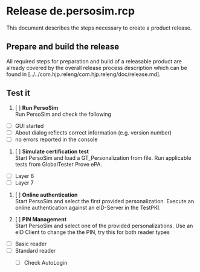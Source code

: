 Release de.persosim.rcp
=======================
This document describes the steps necessary to create a product release.

Prepare and build the release
-----------------------------
All required steps for preparation and build of a releasable product are already covered by the overall release process description which can be found in [../../com.hjp.releng/com.hjp.releng/doc/release.md].

Test it
-------
1. [ ] __Run PersoSim__  
Run PersoSim and check the following
 - [ ] GUI started
 - [ ] About dialog reflects correct information (e.g. version number)
 - [ ] no errors reported in the console

1. [ ] __Simulate certification test__  
Start PersoSim and load a GT_Personalization from file. 
Run applicable tests from GlobalTester Prove ePA.
 - [ ] Layer 6
 - [ ] Layer 7

1. [ ] __Online authentication__  
Start PersoSim and select the first provided personalization. 
Execute an online authentication against an eID-Server in the TestPKI.

1. [ ] __PIN Management__  
Start PersoSim and select one of the provided personalizations. 
Use an eID Client to change the the PIN, try this for both reader types
 - [ ] Basic reader
 - [ ] Standard reader
   - [ ] Check AutoLogin

